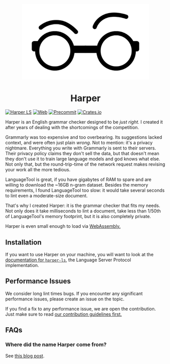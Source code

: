 <div id="header" align="center">
    <img src="logo.svg" width="400px" />
    <h1>Harper</h1>
</div>

[![Harper LS](https://github.com/elijah-potter/harper/actions/workflows/build_harper_ls.yml/badge.svg)](https://github.com/elijah-potter/harper/actions/workflows/build_harper_ls.yml)
[![Web](https://github.com/elijah-potter/harper/actions/workflows/build_web.yml/badge.svg)](https://github.com/elijah-potter/harper/actions/workflows/build_web.yml)
[![Precommit](https://github.com/elijah-potter/harper/actions/workflows/precommit.yml/badge.svg)](https://github.com/elijah-potter/harper/actions/workflows/precommit.yml)
[![Crates.io](https://img.shields.io/crates/v/harper-ls)](https://crates.io/crates/harper-ls)

Harper is an English grammar checker designed to be _just right._
I created it after years of dealing with the shortcomings of the competition.

Grammarly was too expensive and too overbearing. 
Its suggestions lacked context, and were often just plain _wrong_.
Not to mention: it's a privacy nightmare.
Everything you write with Grammarly is sent to their servers.
Their privacy policy claims they don't sell the data, but that doesn't mean they don't use it to train large language models and god knows what else.
Not only that, but the round-trip-time of the network request makes revising your work all the more tedious.

LanguageTool is great, if you have gigabytes of RAM to spare and are willing to download the ~16GB n-gram dataset.
Besides the memory requirements, I found LanguageTool too slow: it would take several seconds to lint even a moderate-size document.

That's why I created Harper: it is the grammar checker that fits my needs.
Not only does it take milliseconds to lint a document, take less than 1/50th of LanguageTool's memory footprint, 
but it is also completely private.

Harper is even small enough to load via [WebAssembly.](https://writewithharper.com)

## Installation

If you want to use Harper on your machine, you will want to look at the [documentation for `harper-ls`](./harper-ls/README.md), the Language Server Protocol implementation.

## Performance Issues

We consider long lint times bugs.
If you encounter any significant performance issues, please create an issue on the topic.

If you find a fix to any performance issue, we are open the contribution.
Just make sure to read [our contribution guidelines first.](https://github.com/elijah-potter/harper/blob/master/CONTRIBUTING.md)

## FAQs

### Where did the name Harper come from?

See [this blog post](https://elijahpotter.dev/articles/naming_harper).
